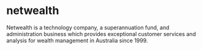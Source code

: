 # netwealth
Netwealth is a technology company, a superannuation fund, and administration business which provides exceptional customer services and analysis for wealth management in Australia since 1999.

